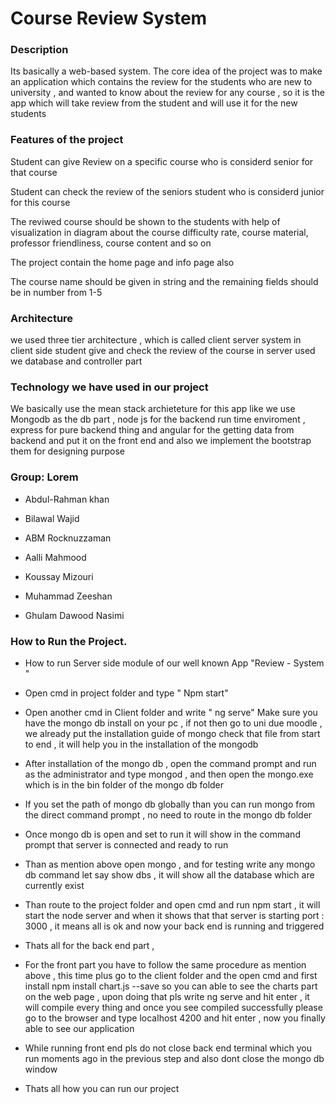 # Course Review System

### Description

Its basically a web-based system. The core idea of the project was to make an application which contains the review for the students who are new to university , and wanted to know about the review for any course , so it is the app which will take review from the student and will use it for the new students

### Features of the project

Student can give Review on a specific course who is considerd senior for that course

Student can check the review of the seniors student who is considerd junior for this course

The reviwed course should be shown to the students with help of visualization in diagram about the course difficulty rate, course material, professor friendliness, course content and so on 

The project contain the home page and info page also

The course name should be given in string and the remaining fields should be in number from 1-5

### Architecture

we used three tier architecture , which is called client server system
in client side student give and check the review of the course 
in server used we database and controller part


### Technology we have used in our project

We basically use the mean stack archieteture for this app like we use Mongodb as the db part , node js for the backend run time enviroment , express for pure backend thing and angular for the getting data from backend and put it on the front end and also we implement the bootstrap them for designing purpose


### Group: Lorem 

* Abdul-Rahman khan

* Bilawal Wajid 

* ABM Rocknuzzaman

* Aalli Mahmood

* Koussay Mizouri

* Muhammad Zeeshan 

* Ghulam Dawood Nasimi


### How to Run the Project.

* How to run Server side module of our well known App "Review - System "

* Open cmd in project folder and type " Npm start"	

* Open another cmd in Client folder and write " ng serve"	Make sure you have the mongo db install on your pc , if not then go to uni due moodle , we already put the installation guide of mongo check that file from start to end , it will help you in the installation of the mongodb

* After installation of the mongo db , open the command prompt and run as the administrator and type mongod , and then open the mongo.exe which is in the bin folder of the mongo db folder

* If you set the path of mongo db globally than you can run mongo from the direct command prompt , no need to route in the mongo db folder 

* Once mongo db is open and set to run it will show in the command prompt that server is connected and ready to run

* Than as mention above open mongo , and for testing write any mongo db command let say show dbs , it will show all the database which are currently exist 

* Than route to the project folder and open cmd and run npm start , it will start the node server and when it shows that that server is starting port : 3000 , it means all is ok and now your back end is running and triggered

* Thats all for the back end part , 


* For the front part you have to follow the same procedure as mention above , this time plus go to the client folder and the open cmd and first install npm install chart.js --save so you can able to see the charts part on the web page , upon doing that pls write ng serve and hit enter , it will compile every thing and once you see compiled successfully please go to the browser and type localhost 4200 and hit enter , now you finally able to see our application

* While running front end pls do not close back end terminal which you run moments ago in the previous step and also dont close the mongo db window


* Thats all how you can run our project

